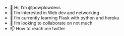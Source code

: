 - 👋 Hi, I’m @powplowdevs
- 👀 I’m interested in Web dev and networking
- 🌱 I’m currently learning Flask with python and heroku
- 💞️ I’m looking to collaborate on not much
- 📫 How to reach me twitter

<!---
powplowdevs/powplowdevs is a ✨ special ✨ repository because its `README.md` (this file) appears on your GitHub profile.
You can click the Preview link to take a look at your changes.
--->
